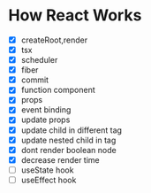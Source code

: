 # How React Works

- [x] createRoot,render
- [x] tsx
- [x] scheduler
- [x] fiber
- [x] commit
- [x] function component
- [x] props
- [x] event binding
- [x] update props
- [x] update child in different tag
- [x] update nested child in tag
- [x] dont render boolean node
- [x] decrease render time
- [ ] useState hook
- [ ] useEffect hook